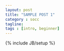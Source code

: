 ```yaml
---
layout: post
title: "SAMPLE POST 1"
category : socc
tagline:
tags : [intro, beginner]
---
```

{% include JB/setup %}
